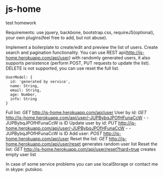js-home
=======

test homework

Requirements: use jquery, backbone, bootstrap.css, requireJS(optional), your own plugins(feel free to add, but not abuse).

Implement a boilerplate to create/edit and preview the list of users. Create search and pagination functionality.
You can use REST api(http://js-home.herokuapp.com/api/user) with randomly generated users, it also supports persistence (perform POST, PUT requests to update the list). DELETE is not supported, you can use reset the full list.

```
UserModel: {
  id: 'generated by service',
  name: String,
  email: String,
  age: Number,
  info: String
}
```

Full list: *GET* http://js-home.herokuapp.com/api/user
User by id: *GET* http://js-home.herokuapp.com/api/user/-JUPBybqJPOfHFunaCcW - -JUPBybqJPOfHFunaCcW is ID
Update user by id: *PUT* http://js-home.herokuapp.com/api/user/-JUPBybqJPOfHFunaCcW - -JUPBybqJPOfHFunaCcW is ID
Add user: *POST* http://js-home.herokuapp.com/api/user
Reset the list: *GET* http://js-home.herokuapp.com/api/user/reset generates random user list
Reset the list: *GET* http://js-home.herokuapp.com/api/user/reset?hard=true creates empty user list

In case of some service problems you can use localStorage or contact me in skype: putskoo.

